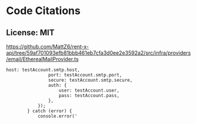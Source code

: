 # Code Citations

## License: MIT

https://github.com/MattZ6/rent-x-api/tree/59af701093efb81bbb461eb7cfa3d0ee2e3592a2/src/infra/providers/email/EtherealMailProvider.ts

```
host: testAccount.smtp.host,
                port: testAccount.smtp.port,
                secure: testAccount.smtp.secure,
                auth: {
                    user: testAccount.user,
                    pass: testAccount.pass,
                },
            });
        } catch (error) {
            console.error('
```
